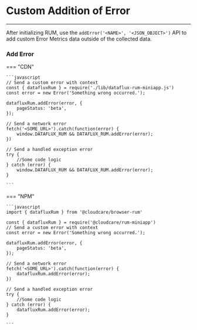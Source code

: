 # Custom Addition of Error
---

After initializing RUM, use the `addError('<NAME>', '<JSON_OBJECT>')` API to add custom Error Metrics data outside of the collected data.

### Add Error

=== "CDN"

    ```javascript
    // Send a custom error with context
    const { datafluxRum } = require('./lib/dataflux-rum-miniapp.js')
    const error = new Error('Something wrong occurred.');

    datafluxRum.addError(error, {
        pageStatus: 'beta',
    });

    // Send a network error
    fetch('<SOME_URL>').catch(function(error) {
        window.DATAFLUX_RUM && DATAFLUX_RUM.addError(error);
    })

    // Send a handled exception error
    try {
        //Some code logic
    } catch (error) {
        window.DATAFLUX_RUM && DATAFLUX_RUM.addError(error);
    }

    ```

=== "NPM"

    ```javascript
    import { datafluxRum } from '@cloudcare/browser-rum'

    const { datafluxRum } = require('@cloudcare/rum-miniapp')
    // Send a custom error with context
    const error = new Error('Something wrong occurred.');

    datafluxRum.addError(error, {
        pageStatus: 'beta',
    });

    // Send a network error
    fetch('<SOME_URL>').catch(function(error) {
        datafluxRum.addError(error);
    })

    // Send a handled exception error
    try {
        //Some code logic
    } catch (error) {
        datafluxRum.addError(error);
    }         

    ```